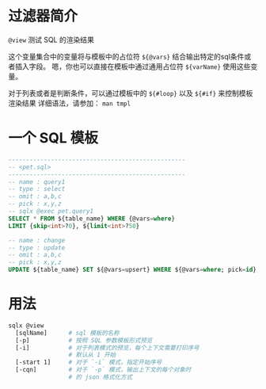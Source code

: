 # 过滤器简介

`@view` 测试 SQL 的渲染结果

这个变量集合中的变量将与模板中的占位符 `${@vars}` 结合输出特定的sql条件或者插入字段。
嗯，你也可以直接在模板中通过通用占位符 `${varName}` 使用这些变量。

对于列表或者是判断条件，可以通过模板中的 `${#loop}` 以及  `${#if}` 来控制模板渲染结果
详细语法，请参加： `man tmpl`

# 一个 SQL 模板

```sql
--------------------------------------------------
-- <pet.sql>
--------------------------------------------------
-- name : query1
-- type : select
-- omit : a,b,c
-- pick : x,y,z
-- sqlx @exec pet.query1
SELECT * FROM ${table_name} WHERE {@vars=where} 
LIMIT {skip<int>?0}, ${limit<int>?50}

-- name : change
-- type : update
-- omit : a,b,c
-- pick : x,y,z
UPDATE ${table_name} SET ${@vars=upsert} WHERE ${@vars=where; pick=id};
```

# 用法

```bash
sqlx @view 
  [sqlName]      # sql 模板的名称
  [-p]           # 按照 SQL 参数模板形式预览
  [-i]           # 对于列表模式的预览，每个上下文需要打印序号
                 # 默认从 1 开始
  [-start 1]     # 对于 `-i` 模式，指定开始序号
  [-cqn]         # 对于 `-p` 模式，输出上下文的每个对象时
                 # 的 json 格式化方式
```


